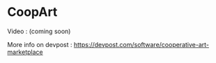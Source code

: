 CoopArt
==================

Video : (coming soon)

More info on devpost : https://devpost.com/software/cooperative-art-marketplace